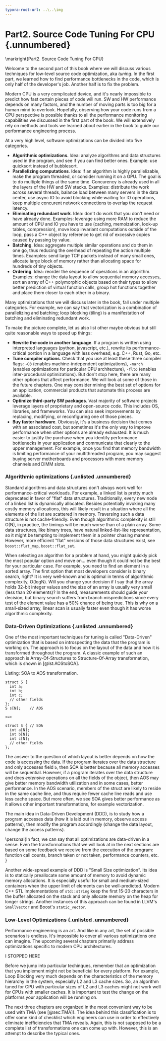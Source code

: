 ```yaml
---
typora-root-url: ..\..\img
---
```


# Part2. Source Code Tuning For CPU {.unnumbered}

\markright{Part2. Source Code Tuning For CPU}

Welcome to the second part of this book where we will discuss various techniques for low-level source code optimization, aka *tuning*. In the first part, we learned how to find performance bottlenecks in the code, which is only half of the developer's job. Another half is to fix the problem.

Modern CPU is a very complicated device, and it's nearly impossible to predict how fast certain pieces of code will run. SW and HW performance depends on many factors, and the number of moving parts is too big for a human mind to overlook. Hopefully, observing how your code runs from a CPU perspective is possible thanks to all the performance monitoring capabilities we discussed in the first part of the book. We will extensively rely on methods and tools we learned about earlier in the book to guide our performance engineering process.

At a very high level, software optimizations can be divided into five categories.

* **Algorithmic optimizations**. Idea: analyze algorithms and data structures used in the program, and see if you can find better ones. Example: use quicksort instead of bubblesort.
* **Parallelizing computations**. Idea: if an algorithm is highly parallelizable, make the program threaded, or consider running it on a GPU. The goal is to do multiple things at the same time. Concurency is already used in all the layers of the HW and SW stacks. Examples: distribute the work across several threads, balance load between many servers in the data center, use async IO to avoid blocking while waiting for IO operations, keep multiple concurent network connections to overlap the request latency.
* **Eliminating redundant work**. Idea: don't do work that you don't need or have already done. Examples: leverage using more RAM to reduce the amount of CPU and IO you have to use (caching, memoization, look-up tables, compression), move loop invariant computations outside of the loop, pass a C++ object by reference to get rid of excessive copies caused by passing by value.
* **Batching**. Idea: aggregate multiple similar operations and do them in one go, thus reducing the overhead of repeating the action multiple times. Examples: send large TCP packets instead of many small ones, allocate large block of memory rather than allocating space for hundreds of tiny objects.
* **Ordering**. Idea: reorder the sequence of operations in an algorithm. Examples: change the data layout to allow sequential memory accesses, sort an array of C++ polymorphic objects based on their types to allow better prediction of virtual function calls, group hot functions together and place them closer to each other in a binary.

Many optimizations that we will discuss later in the book, fall under multiple categories. For example, we can say that vectorization is a combination of parallelizing and batching; loop blocking (tiling) is a manifestation of batching and eliminating redundant work.

To make the picture complete, let us also list other maybe obvious but still quite reasonable ways to speed up things:

* **Rewrite the code in another language**. If a program is written using interpreted languages (python, javascript, etc.), rewrite its performance-critical portion in a language with less overhead, e.g. C++, Rust, Go, etc.
* **Tune compiler options**. Check that you use at least these three compiler flags: `-O3` (enables machine-independent optimizations), `-march` (enables optimizations for particular CPU architecture), `-flto` (enables inter-procedural optimizations). But don't stop here, there are many other options that affect performance. We will look at some of those in the future chapters. One may consider mining the best set of options for an application, commercial products that automate this process are available.
* **Optimize third-party SW packages**. Vast majority of software projects leverage layers of proprietary and open-source code. This includes OS, libraries, and frameworks. You can also seek improvements by replacing, modifying, or reconfiguring one of those pieces.
* **Buy faster hardware**. Obviously, it's a business decision that comes with an associated cost, but sometimes it's the only way to improve performance when other options are already exhausted. It is much easier to justify the purchase when you identify performance bottlenecks in your application and communicate that clearly to the upper management. For example, once you find that memory bandwidth is limiting performance of your multithreaded program, you may suggest buying server motherboards and processors with more memory channels and DIMM slots.

### Algorithmic optimizations {.unlisted .unnumbered}

Standard algorithms and data structures don't always work well for performance-critical workloads. For example, a linked list is pretty much deprecated in favor of "flat" data structures. Traditionally, every new node of a linked list is dynamically allocated. Besides potentially invoking many costly memory allocations, this will likely result in a situation where all the elements of the list are scattered in memory. Traversing such a data structure is not cache-friendly. Even though algorithmic complexity is still O(N), in practice, the timings will be much worse than of a plain array. Some data structures, like binary trees, have natural linked-list-like representation, so it might be tempting to implement them in a pointer chasing manner. However, more efficient "flat" versions of those data structures exist, see `boost::flat_map`, `boost::flat_set`.

When selecting an algorithm for a problem at hand, you might quickly pick the most popular option and move on... even though it could not be the best for your particular case. For example, you need to find an element in a sorted array. The first option that most developers consider is binary search, right? It is very well-known and is optimal in terms of algorithmic complexity, O(logN). Will you change your decision if I say that the array holds 32-bit integer values and the size of an array is usually very small (less than 20 elements)? In the end, measurements should guide your decision, but binary search suffers from branch mispredictions since every test of the element value has a 50% chance of being true. This is why on a small-sized array, linear scan is usually faster even though it has worse algorithmic complexity.

### Data-Driven Optimizations {.unlisted .unnumbered}

One of the most important techniques for tuning is called "Data-Driven" optimization that is based on introspecting the data that the program is working on. The approach is to focus on the layout of the data and how it is transformed throughout the program. A classic example of such an approach is Array-Of-Structures to Structure-Of-Array transformation, which is shown in [@lst:AOStoSOA]. 

Listing: SOA to AOS transformation.

~~~~ {#lst:AOStoSOA .cpp}
struct S {
  int a;
  int b;
  int c;
  // other fields
};
S s[N];    // AOS

<=>
    
struct S { // SOA
  int a[N];
  int b[N];
  int c[N];
  // other fields  
};
~~~~~~~~~~~~~~~~~~~~~~~~~~~~~~~~~~~~~~~~~~~~~~~~~

The answer to the question of which layout is better depends on how the code is accessing the data. If the program iterates over the data structure and only accesses field `b`, then SOA is better because all memory accesses will be sequential. However, if a program iterates over the data structure and does *extensive* operations on all the fields of the object, then AOS may give better memory bandwidth utilization and in some cases, better performance. In the AOS scenario, members of the struct are likely to reside in the same cache line, and thus require fewer cache line reads and use less cache space. But more often, we see SOA gives better performance as it allows other important transformations, for example vectorization.

The main idea in Data-Driven Development (DDD), is to study how a program accesses data (how it is laid out in memory, observe access patterns), then modify the program accordingly (change the data layout, change the access patterns).

\personal{In fact, we can say that all optimizations are data-driven in a sense. Even the transformations that we will look at in the next sections are based on some feedback we receive from the execution of the program: function call counts, branch taken or not taken, performance counters, etc. }

Another wide-spread example of DDD is "Small Size optimization". Its idea is to statically preallocate some amount of memory to avoid dynamic memory allocations. It is especially useful for small and medium-sized containers when the upper limit of elements can be well-predicted. Modern C++ STL implementations of `std::string` keep the first 15-20 characters in the buffer allocated on the stack and only allocate memory on the heap for longer strings. Another instances of this approach can be found in LLVM's `SmallVector` and Boost's `static_vector`.

### Low-Level Optimizations {.unlisted .unnumbered}

Performance engineering is an art. And like in any art, the set of possible scenarios is endless. It's impossible to cover all various optimizations one can imagine. The upcoming several chapters primarily address optimizations specific to modern CPU architectures.

I STOPPED HERE

Before we jump into particular techinques, remember that an optimization that you implement might not be beneficial for every platform. For example, Loop Blocking very much depends on the characteristics of the memory hierarchy in the system, especially L2 and L3 cache sizes. So, an algorithm tuned for CPU with particular sizes of L2 and L3 caches might not work well for CPUs with smaller caches. It is important to test the change on the platforms your application will be running on.

The next three chapters are organized in the most convenient way to be used with TMA (see [@sec:TMA]). The idea behind this classification is to offer some kind of checklist which engineers can use in order to effectively eliminate inefficiencies that TMA reveals. Again, this is not supposed to be a complete list of transformations one can come up with. However, this is an attempt to describe the typical ones.
